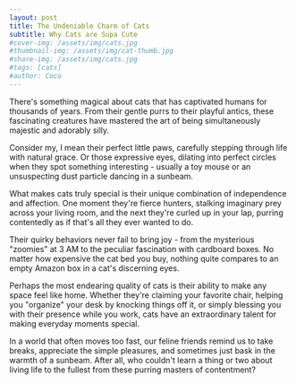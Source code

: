 ```yaml
---
layout: post
title: The Undeniable Charm of Cats
subtitle: Why Cats are Supa Cute
#cover-img: /assets/img/cats.jpg
#thumbnail-img: /assets/img/cat-thumb.jpg
#share-img: /assets/img/cats.jpg
#tags: [cats]
#author: Coco
---
```


There's something magical about cats that has captivated humans for thousands of years. From their gentle purrs to their playful antics, these fascinating creatures have mastered the art of being simultaneously majestic and adorably silly.

Consider my, I mean their perfect little paws, carefully stepping through life with natural grace. Or those expressive eyes, dilating into perfect circles when they spot something interesting - usually a toy mouse or an unsuspecting dust particle dancing in a sunbeam.

What makes cats truly special is their unique combination of independence and affection. One moment they're fierce hunters, stalking imaginary prey across your living room, and the next they're curled up in your lap, purring contentedly as if that's all they ever wanted to do.

Their quirky behaviors never fail to bring joy - from the mysterious "zoomies" at 3 AM to the peculiar fascination with cardboard boxes. No matter how expensive the cat bed you buy, nothing quite compares to an empty Amazon box in a cat's discerning eyes.

Perhaps the most endearing quality of cats is their ability to make any space feel like home. Whether they're claiming your favorite chair, helping you "organize" your desk by knocking things off it, or simply blessing you with their presence while you work, cats have an extraordinary talent for making everyday moments special.

In a world that often moves too fast, our feline friends remind us to take breaks, appreciate the simple pleasures, and sometimes just bask in the warmth of a sunbeam. After all, who couldn't learn a thing or two about living life to the fullest from these purring masters of contentment?